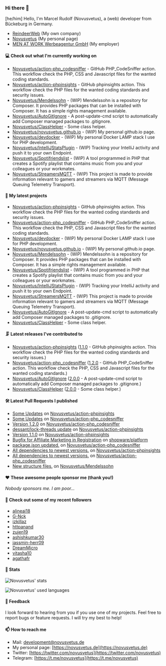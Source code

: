 ### Hi there 👋

[he/him]
Hello, I'm Marcel Rudolf (Novusvetus), a (web) developer from Bückeburg in Germany.

* [ReindeerWeb](https://reindeer-web.de) (My own company)
* [Novusvetus](https://novusvetus.de) (My personal page)
* [MEN AT WORK Werbeagentur GmbH](https://www.men-at-work.de/) (My employer)

#### 💻 Check out what I'm currently working on

- [Novusvetus/action-php_codesniffer](https://github.com/Novusvetus/action-php_codesniffer) - GitHub PHP_CodeSniffer action. This workflow check the PHP, CSS and Javascript files for the wanted coding standards.
- [Novusvetus/action-phpinsights](https://github.com/Novusvetus/action-phpinsights) - GitHub phpinsights action. This workflow check the PHP files for the wanted coding standards and security issues.
- [Novusvetus/Mendelssohn](https://github.com/Novusvetus/Mendelssohn) - (WIP) Mendelssohn is a repository for Composer. It provides PHP packages that can be installed with Composer. It has a simple rights management available.
- [Novusvetus/AutoGitIgnore](https://github.com/Novusvetus/AutoGitIgnore) - A post-update-cmd script to automatically add Composer managed packages to .gitignore.
- [Novusvetus/ClassHelper](https://github.com/Novusvetus/ClassHelper) - Some class helper.
- [Novusvetus/novusvetus.github.io](https://github.com/Novusvetus/novusvetus.github.io) - (WIP) My personal github.io page.
- [Novusvetus/devdocker](https://github.com/Novusvetus/devdocker) - (WIP) My personal Docker LAMP stack I use for PHP development.
- [Novusvetus/IntelliJStatsPlugin](https://github.com/Novusvetus/IntelliJStatsPlugin) - (WIP) Tracking your IntelliJ activity and push it to your own Endpoint.
- [Novusvetus/Spotifriendslist](https://github.com/Novusvetus/Spotifriendslist) - (WIP) A tool programmed in PHP that creates a Spotify playlist that contains music from you and your colleagues or your workmates.
- [Novusvetus/StreamersMQTT](https://github.com/Novusvetus/StreamersMQTT) - (WIP) This project is made to provide information relevant to gamers and streamers via MQTT (Message Queuing Telemetry Transport).

#### 🐣 My latest projects

- [Novusvetus/action-phpinsights](https://github.com/Novusvetus/action-phpinsights) - GitHub phpinsights action. This workflow check the PHP files for the wanted coding standards and security issues.
- [Novusvetus/action-php_codesniffer](https://github.com/Novusvetus/action-php_codesniffer) - GitHub PHP_CodeSniffer action. This workflow check the PHP, CSS and Javascript files for the wanted coding standards.
- [Novusvetus/devdocker](https://github.com/Novusvetus/devdocker) - (WIP) My personal Docker LAMP stack I use for PHP development.
- [Novusvetus/novusvetus.github.io](https://github.com/Novusvetus/novusvetus.github.io) - (WIP) My personal github.io page.
- [Novusvetus/Mendelssohn](https://github.com/Novusvetus/Mendelssohn) - (WIP) Mendelssohn is a repository for Composer. It provides PHP packages that can be installed with Composer. It has a simple rights management available.
- [Novusvetus/Spotifriendslist](https://github.com/Novusvetus/Spotifriendslist) - (WIP) A tool programmed in PHP that creates a Spotify playlist that contains music from you and your colleagues or your workmates.
- [Novusvetus/IntelliJStatsPlugin](https://github.com/Novusvetus/IntelliJStatsPlugin) - (WIP) Tracking your IntelliJ activity and push it to your own Endpoint.
- [Novusvetus/StreamersMQTT](https://github.com/Novusvetus/StreamersMQTT) - (WIP) This project is made to provide information relevant to gamers and streamers via MQTT (Message Queuing Telemetry Transport).
- [Novusvetus/AutoGitIgnore](https://github.com/Novusvetus/AutoGitIgnore) - A post-update-cmd script to automatically add Composer managed packages to .gitignore.
- [Novusvetus/ClassHelper](https://github.com/Novusvetus/ClassHelper) - Some class helper.

#### 🗜 Latest releases I've contributed to

- [Novusvetus/action-phpinsights](https://github.com/Novusvetus/action-phpinsights) ([1.1.0](https://github.com/Novusvetus/action-phpinsights/releases/tag/1.1.0) - GitHub phpinsights action. This workflow check the PHP files for the wanted coding standards and security issues.)
- [Novusvetus/action-php_codesniffer](https://github.com/Novusvetus/action-php_codesniffer) ([1.2.0](https://github.com/Novusvetus/action-php_codesniffer/releases/tag/1.2.0) - GitHub PHP_CodeSniffer action. This workflow check the PHP, CSS and Javascript files for the wanted coding standards.)
- [Novusvetus/AutoGitIgnore](https://github.com/Novusvetus/AutoGitIgnore) ([2.0.0](https://github.com/Novusvetus/AutoGitIgnore/releases/tag/2.0.0) - A post-update-cmd script to automatically add Composer managed packages to .gitignore.)
- [Novusvetus/ClassHelper](https://github.com/Novusvetus/ClassHelper) ([2.0.0](https://github.com/Novusvetus/ClassHelper/releases/tag/2.0.0) - Some class helper.)

#### 🛠 Latest Pull Requests I published

- [Some Updates](https://github.com/Novusvetus/action-phpinsights/pull/48) on [Novusvetus/action-phpinsights](https://github.com/Novusvetus/action-phpinsights)
- [Some Updates](https://github.com/Novusvetus/action-php_codesniffer/pull/104) on [Novusvetus/action-php_codesniffer](https://github.com/Novusvetus/action-php_codesniffer)
- [Version 1.2.0](https://github.com/Novusvetus/action-php_codesniffer/pull/93) on [Novusvetus/action-php_codesniffer](https://github.com/Novusvetus/action-php_codesniffer)
- [dessant/lock-threads update](https://github.com/Novusvetus/action-phpinsights/pull/37) on [Novusvetus/action-phpinsights](https://github.com/Novusvetus/action-phpinsights)
- [Version 1.1.0](https://github.com/Novusvetus/action-phpinsights/pull/35) on [Novusvetus/action-phpinsights](https://github.com/Novusvetus/action-phpinsights)
- [Bugfix for Affiliate Marketing in Registration](https://github.com/shopware/platform/pull/2188) on [shopware/platform](https://github.com/shopware/platform)
- [package.json updated.](https://github.com/Novusvetus/action-php_codesniffer/pull/87) on [Novusvetus/action-php_codesniffer](https://github.com/Novusvetus/action-php_codesniffer)
- [All dependencies to newest versions.](https://github.com/Novusvetus/action-phpinsights/pull/26) on [Novusvetus/action-phpinsights](https://github.com/Novusvetus/action-phpinsights)
- [All dependencies to newest versions.](https://github.com/Novusvetus/action-php_codesniffer/pull/78) on [Novusvetus/action-php_codesniffer](https://github.com/Novusvetus/action-php_codesniffer)
- [New structure files.](https://github.com/Novusvetus/Mendelssohn/pull/1) on [Novusvetus/Mendelssohn](https://github.com/Novusvetus/Mendelssohn)

#### ❤️ These awesome people sponsor me (thank you!)

_Nobody sponsors me. I am poor..._

#### 👯 Check out some of my recent followers

- [alineai18](https://github.com/alineai18)
- [G-Nck](https://github.com/G-Nck)
- [izkillaz](https://github.com/izkillaz)
- [httpanand](https://github.com/httpanand)
- [zujen19](https://github.com/zujen19)
- [ashishkumar30](https://github.com/ashishkumar30)
- [jassmin-herr09](https://github.com/jassmin-herr09)
- [DreamMicro](https://github.com/DreamMicro)
- [vitasha10](https://github.com/vitasha10)
- [agathafr](https://github.com/agathafr)

#### 🎢 Stats

![Novusvetus' stats](https://github-readme-stats.vercel.app/api?username=novusvetus&show_icons=true&count_private=true)

![Novusvetus' used languages](https://github-readme-stats.vercel.app/api/top-langs?username=novusvetus&layout=compact)

#### 💬 Feedback
I look forward to hearing from you if you use one of my projects. Feel free to report bugs or feature requests.
I will try my best to help!

#### 📫 How to reach me

- Mail: [development@novusvetus.de](mailto:development@novusvetus.de)
- My personal page: [https://novusvetus.de](https://novusvetus.de)
- Twitter: [https://twitter.com/novusvetus](https://twitter.com/novusvetus)
- Telegram: [https://t.me/novusvetus](https://t.me/novusvetus)
